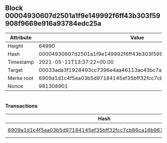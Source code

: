 ## Block 00004930607d2501a1f9e149992f6ff43b303f59908f9669e916a93784edc25a

Attribute | Value
--- | ---
Height | 64990
Hash | 00004930607d2501a1f9e149992f6ff43b303f59908f9669e916a93784edc25a
Timestamp | 2021-05-11T13:37:22+00:00
Target | 00033ada3f1928493cc7396e4aa46113ac43bc7ac52aab5d08e3934913716f64
Merke root | 6909a1d1c4f5ea03b5d97184145ef35bff32fcc7cb86ca16b9879a7845e444e4
Nonce | 981308901

```

```

### Transactions

Hash | Amount
--- | ---
[6909a1d1c4f5ea03b5d97184145ef35bff32fcc7cb86ca16b9879a7845e444e4](6909a1d1c4f5ea03b5d97184145ef35bff32fcc7cb86ca16b9879a7845e444e4.md) | 10.00000000 SKEPTI 
